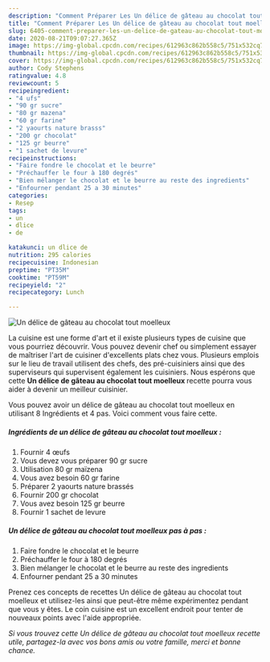 ```yaml
---
description: "Comment Préparer Les Un délice de gâteau au chocolat tout moelleux"
title: "Comment Préparer Les Un délice de gâteau au chocolat tout moelleux"
slug: 6405-comment-preparer-les-un-delice-de-gateau-au-chocolat-tout-moelleux
date: 2020-08-21T09:07:27.365Z
image: https://img-global.cpcdn.com/recipes/612963c862b558c5/751x532cq70/un-delice-de-gateau-au-chocolat-tout-moelleux-photo-principale-de-la-recette.jpg
thumbnail: https://img-global.cpcdn.com/recipes/612963c862b558c5/751x532cq70/un-delice-de-gateau-au-chocolat-tout-moelleux-photo-principale-de-la-recette.jpg
cover: https://img-global.cpcdn.com/recipes/612963c862b558c5/751x532cq70/un-delice-de-gateau-au-chocolat-tout-moelleux-photo-principale-de-la-recette.jpg
author: Cody Stephens
ratingvalue: 4.8
reviewcount: 5
recipeingredient:
- "4 ufs"
- "90 gr sucre"
- "80 gr mazena"
- "60 gr farine"
- "2 yaourts nature brasss"
- "200 gr chocolat"
- "125 gr beurre"
- "1 sachet de levure"
recipeinstructions:
- "Faire fondre le chocolat et le beurre"
- "Préchauffer le four à 180 degrés"
- "Bien mélanger le chocolat et le beurre au reste des ingredients"
- "Enfourner pendant 25 a 30 minutes"
categories:
- Resep
tags:
- un
- dlice
- de

katakunci: un dlice de 
nutrition: 295 calories
recipecuisine: Indonesian
preptime: "PT35M"
cooktime: "PT59M"
recipeyield: "2"
recipecategory: Lunch

---
```



![Un délice de gâteau au chocolat tout moelleux](https://img-global.cpcdn.com/recipes/612963c862b558c5/751x532cq70/un-delice-de-gateau-au-chocolat-tout-moelleux-photo-principale-de-la-recette.jpg)

La cuisine est une forme d'art et il existe plusieurs types de cuisine que vous pourriez découvrir. Vous pouvez devenir chef ou simplement essayer de maîtriser l'art de cuisiner d'excellents plats chez vous. Plusieurs emplois sur le lieu de travail utilisent des chefs, des pré-cuisiniers ainsi que des superviseurs qui supervisent également les cuisiniers. Nous espérons que cette <strong> Un délice de gâteau au chocolat tout moelleux </strong> recette pourra vous aider à devenir un meilleur cuisinier.

<!--inarticleads1-->

Vous pouvez avoir un délice de gâteau au chocolat tout moelleux en utilisant 8 Ingrédients et 4 pas. Voici comment vous faire cette.

##### Ingrédients de un délice de gâteau au chocolat tout moelleux :

1. Fournir 4 œufs
1. Vous devez vous préparer 90 gr sucre
1. Utilisation 80 gr maïzena
1. Vous avez besoin 60 gr farine
1. Préparer 2 yaourts nature brassés
1. Fournir 200 gr chocolat
1. Vous avez besoin 125 gr beurre
1. Fournir 1 sachet de levure




<!--inarticleads2-->

##### Un délice de gâteau au chocolat tout moelleux pas à pas :

1. Faire fondre le chocolat et le beurre
1. Préchauffer le four à 180 degrés
1. Bien mélanger le chocolat et le beurre au reste des ingredients
1. Enfourner pendant 25 a 30 minutes




<!--inarticleads1-->

<p>
Prenez ces concepts de recettes Un délice de gâteau au chocolat tout moelleux et utilisez-les ainsi que peut-être même expérimentez pendant que vous y êtes. Le coin cuisine est un excellent endroit pour tenter de nouveaux points avec l'aide appropriée.
</p>

<p>
<i>Si vous trouvez cette Un délice de gâteau au chocolat tout moelleux recette utile, partagez-la avec vos bons amis ou votre famille, merci et bonne chance.</i>
</p>
